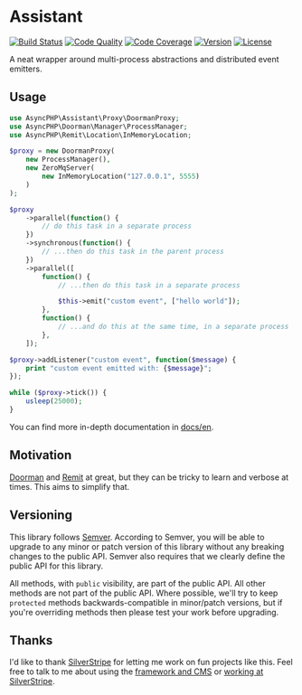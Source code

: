 # Assistant

[![Build Status](http://img.shields.io/travis/asyncphp/assistant.svg?style=flat-square)](https://travis-ci.org/asyncphp/assistant)
[![Code Quality](http://img.shields.io/scrutinizer/g/asyncphp/assistant.svg?style=flat-square)](https://scrutinizer-ci.com/g/asyncphp/assistant)
[![Code Coverage](http://img.shields.io/scrutinizer/coverage/g/asyncphp/assistant.svg?style=flat-square)](https://scrutinizer-ci.com/g/asyncphp/assistant)
[![Version](http://img.shields.io/packagist/v/asyncphp/assistant.svg?style=flat-square)](https://packagist.org/packages/asyncphp/assistant)
[![License](http://img.shields.io/packagist/l/asyncphp/assistant.svg?style=flat-square)](license.md)

A neat wrapper around multi-process abstractions and distributed event emitters.

## Usage

```php
use AsyncPHP\Assistant\Proxy\DoormanProxy;
use AsyncPHP\Doorman\Manager\ProcessManager;
use AsyncPHP\Remit\Location\InMemoryLocation;

$proxy = new DoormanProxy(
    new ProcessManager(),
    new ZeroMqServer(
        new InMemoryLocation("127.0.0.1", 5555)
    )
);

$proxy
    ->parallel(function() {
        // do this task in a separate process
    })
    ->synchronous(function() {
        // ...then do this task in the parent process
    })
    ->parallel([
        function() {
            // ...then do this task in a separate process

            $this->emit("custom event", ["hello world"]);
        },
        function() {
            // ...and do this at the same time, in a separate process
        },
    ]);

$proxy->addListener("custom event", function($message) {
    print "custom event emitted with: {$message}";
});

while ($proxy->tick()) {
    usleep(25000);
}
```

You can find more in-depth documentation in [docs/en](docs/en/introduction.md).

## Motivation

[Doorman](https://github.com/asyncphp/doorman) and [Remit](https://github.com/asyncphp/remit) at great, but they can be tricky to learn and verbose at times. This aims to simplify that.

## Versioning

This library follows [Semver](http://semver.org). According to Semver, you will be able to upgrade to any minor or patch version of this library without any breaking changes to the public API. Semver also requires that we clearly define the public API for this library.

All methods, with `public` visibility, are part of the public API. All other methods are not part of the public API. Where possible, we'll try to keep `protected` methods backwards-compatible in minor/patch versions, but if you're overriding methods then please test your work before upgrading.

## Thanks

I'd like to thank [SilverStripe](http://www.silverstripe.com) for letting me work on fun projects like this. Feel free to talk to me about using the [framework and CMS](http://www.silverstripe.org) or [working at SilverStripe](http://www.silverstripe.com/who-we-are/#careers).
